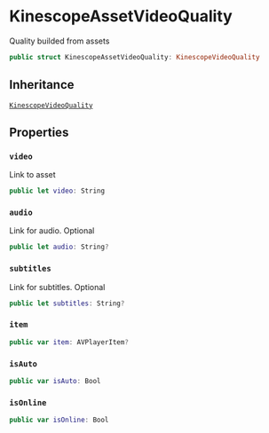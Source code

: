 # KinescopeAssetVideoQuality

Quality builded from assets

``` swift
public struct KinescopeAssetVideoQuality: KinescopeVideoQuality 
```

## Inheritance

[`KinescopeVideoQuality`](/KinescopeVideoQuality)

## Properties

### `video`

Link to asset

``` swift
public let video: String
```

### `audio`

Link for audio. Optional

``` swift
public let audio: String?
```

### `subtitles`

Link for subtitles. Optional

``` swift
public let subtitles: String?
```

### `item`

``` swift
public var item: AVPlayerItem? 
```

### `isAuto`

``` swift
public var isAuto: Bool 
```

### `isOnline`

``` swift
public var isOnline: Bool 
```
